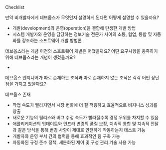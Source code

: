 Checklist

만약 비개발자에게 데브옵스가 무엇인지 설명하게 된다면 어떻게 설명할 수 있을까요?

- 개발(development)와 운영(operation)을 결합해 탄생한 개발 방법
- 시스템 개발자와 운영을 담당하는 정보기술 전문가 사이의 소통, 협업, 통합 및 자동화를 강조하는 소프트웨어 개발 방법론

데브옵스라는 개념 이전의 소프트웨어 개발은 어땠을까요? 어떤 요구사항을 충족하기 위해 데브옵스라는 개념이 생겼을까요?

- 

데브옵스 엔지니어가 따로 존재하는 조직과 따로 존재하지 않는 조직은 각각 어떤 장단점을 가지고 있을까요?

데브옵스 존재
- 작업 속도가 빨라지면서 시장 변화에 더 잘 적응하고 효율적으로 비지니스 성과를 창출
- 새로운 기능의 릴리스와 버그 수정 속도가 빨라질수록 경쟁 우위를 차지할 수 있음
- 애플리케이션의 업데이트와 인프라 변경의 품질 보장, 지속적 통합 및 지속적 전달과 같은 방식을 통해 변경 사항이 제대로 안전하게 작동하는지 테스트 가능
- 개발자와 운영 부서 간의 협력을 통해 효과적인 팀 구축 가능
- 자동화된 규정 준수 정책, 세분화된 제어 및 구성 관리 기술 사용 가능
